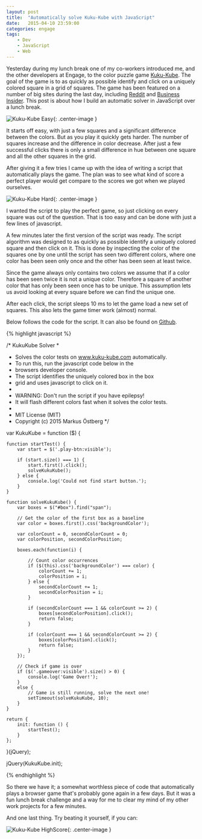 ```yaml
---
layout: post
title:  "Automatically solve Kuku-Kube with JavaScript"
date:   2015-04-10 23:59:00
categories: engage
tags:
    - Dev
    - JavaScript
    - Web
---
```


Yesterday during my lunch break one of my co-workers introduced me, and the other developers at Engage, to the color puzzle game [Kuku-Kube](http://www.kuku-kube.com/). The goal of the game is to as quickly as possible identify and click on a uniquely colored square in a grid of squares. The game has been featured on a number of big sites during the last day, including [Reddit](http://www.reddit.com/r/InternetIsBeautiful/comments/31xz0w/test_your_color_perception/) and [Business Insider](http://www.businessinsider.com/what-is-kukukube-2015-4). This post is about how I build an automatic solver in JavaScript over a lunch break.

![Kuku-Kube Easy]({{site.url}}/assets/KukuKubeEasy.png){: .center-image }

It starts off easy, with just a few squares and a significant difference between the colors. But as you play it quickly gets harder. The number of squares increase and the difference in color decrease. After just a few successful clicks there is only a small difference in hue between one square and all the other squares in the grid.

After giving it a few tries I came up with the idea of writing a script that automatically plays the game. The plan was to see what kind of score a perfect player would get compare to the scores we got when we played ourselves.

![Kuku-Kube Hard]({{site.url}}/assets/KukuKubeHard.png){: .center-image }

I wanted the script to play the perfect game, so just clicking on every square was out of the question. That is too easy and can be done with just a few lines of javascript.

A few minutes later the first version of the script was ready. The script algorithm was designed to as quickly as possible identify a uniquely colored square and then click on it. This is done by inspecting the color of the squares one by one until the script has seen two different colors, where one color has been seen only once and the other has been seen at least twice.

Since the game always only contains two colors we assume that if a color has been seen twice it is not a unique color. Therefore a square of another color that has only been seen once has to be unique. This assumption lets us avoid looking at every square before we can find the unique one.

After each click, the script sleeps 10 ms to let the game load a new set of squares. This also lets the game timer work (almost) normal.

Below follows the code for the script. It can also be found on [Github](https://gist.github.com/markusos/bd58f2ee6abc2e4010cb).

{% highlight javascript %}

/* KukuKube Solver
 *
 * Solves the color tests on www.kuku-kube.com automatically.
 * To run this, run the javascript code below in the
 * browsers developer console.
 * The script identifies the uniquely colored box in the box  
 * grid and uses javascript to click on it.
 *
 * WARNING: Don't run the script if you have epilepsy!
 *  It will flash different colors fast when it solves the color tests.
 *
 * MIT License (MIT)
 * Copyright (c) 2015 Markus Östberg
 */

var KukuKube = function ($) {

    function startTest() {
        var start = $('.play-btn:visible');

        if (start.size() === 1) {
            start.first().click();
            solveKukuKube();
        } else {
            console.log('Could not find start button.');
        }
    }

    function solveKukuKube() {
        var boxes = $("#box").find("span");

        // Get the color of the first box as a baseline
        var color = boxes.first().css('backgroundColor');

        var colorCount = 0, secondColorCount = 0;
        var colorPosition, secondColorPosition;

        boxes.each(function(i) {

            // Count color occurrences
            if ($(this).css('backgroundColor') === color) {
                colorCount += 1;
                colorPosition = i;
            } else {
                secondColorCount += 1;
                secondColorPosition = i;
            }

            if (secondColorCount === 1 && colorCount >= 2) {
                boxes[secondColorPosition].click();
                return false;
            }

            if (colorCount === 1 && secondColorCount >= 2) {
                boxes[colorPosition].click();
                return false;
            }
        });

        // Check if game is over
        if ($('.gameover:visible').size() > 0) {
            console.log('Game Over!');
        }
        else {
            // Game is still running, solve the next one!
            setTimeout(solveKukuKube, 10);
        }
    }

    return {
        init: function () {
            startTest();
        }
    };

}(jQuery);

jQuery(KukuKube.init);

{% endhighlight %}

So there we have it; a somewhat worthless piece of code that automatically plays a browser game that's probably gone again in a few days. But it was a fun lunch break challenge and a way for me to clear my mind of my other work projects for a few minutes.

And one last thing. Try beating it yourself, if you can:

![Kuku-Kube HighScore]({{site.url}}/assets/KukuKubeHighScore.png){: .center-image }
